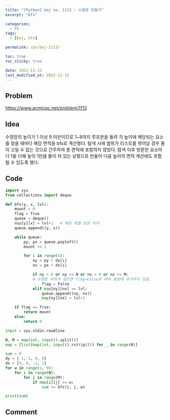 ```yaml
---
title: "[Python] boj no. 1113 : 수영장 만들기"
excerpt: "bfs"

categories:
  - PS
tags:
  - [boj, bfs]

permalink: /ps/boj-1113/

toc: true
toc_sticky: true

date: 2022-11-15
last_modified_at: 2022-11-15
---
```


## Problem

<https://www.acmicpc.net/problem/1113>

## Idea

수영장의 높이가 1 이상 9 미만이므로 1~8까지 루프문을 돌려 각 높이에 해당되는 요소를 찾을 때마다 해당 면적을 bfs로 계산했다. 탐색 시에 범위가 리스트를 벗어날 경우 물이 고일 수 없는 것으로 간주하여 총 면적에 포함하지 않았다. 탐색 이후 방문한 요소마다 1을 더해 높이 1만큼 물이 차 있는 상황으로 만들어 다음 높이의 면적 계산에도 포함될 수 있도록 했다.

## Code

```py
import sys
from collections import deque

def bfs(y, x, lvl):
    mount = 0
    flag = True
    queue = deque()
    map[y][x] = lvl+1   # 해당 레벨 방문 처리
    queue.append((y, x))

    while queue:
        py, px = queue.popleft()
        mount += 1

        for i in range(4):
            ny = py + dy[i]
            nx = px + dx[i]

            if ny < 0 or ny >= N or nx < 0 or nx >= M: 
            # 수영장 외곽과 닿으면 flag=False로 하여 총량에 추가하지 않음.
                flag = False
            elif map[ny][nx] == lvl:
                queue.append((ny, nx))
                map[ny][nx] = lvl+1

    if flag == True:
        return mount
    else:
        return 0

input = sys.stdin.readline

N, M = map(int, input().split())
map = [list(map(int, input().rstrip())) for _ in range(N)]

sum = 0
dy = [-1, 1, 0, 0]
dx = [0, 0, -1, 1]
for w in range(1, 9):
    for i in range(N):
        for j in range(M):
            if map[i][j] == w:
                sum += bfs(i, j, w)

print(sum)
```

## Comment

